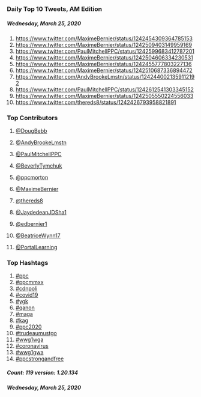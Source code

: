 ### Daily Top 10 Tweets, AM Edition
##### Wednesday, March 25, 2020
 1) https://www.twitter.com/MaximeBernier/status/1242454309364785153
 2) https://www.twitter.com/MaximeBernier/status/1242509403149959169
 3) https://www.twitter.com/PaulMitchellPPC/status/1242599683412787201
 4) https://www.twitter.com/MaximeBernier/status/1242504606334230531
 5) https://www.twitter.com/MaximeBernier/status/1242455777803227136
 6) https://www.twitter.com/MaximeBernier/status/1242510687336894472
 7) https://www.twitter.com/AndyBrookeLmstn/status/1242440021359112192
 8) https://www.twitter.com/PaulMitchellPPC/status/1242612541303345152
 9) https://www.twitter.com/MaximeBernier/status/1242505550224556033
10) https://www.twitter.com/thereds8/status/1242426793958821891

### Top Contributors
  1) [@DougBebb](https://www.twitter.com/DougBebb)
  2) [@AndyBrookeLmstn](https://www.twitter.com/AndyBrookeLmstn)
  3) [@PaulMitchellPPC](https://www.twitter.com/PaulMitchellPPC)
  4) [@BeverlyTymchuk](https://www.twitter.com/BeverlyTymchuk)
  5) [@ppcmorton](https://www.twitter.com/ppcmorton)
  6) [@MaximeBernier](https://www.twitter.com/MaximeBernier)
  7) [@thereds8](https://www.twitter.com/thereds8)
  8) [@JaydedeanJDSha1](https://www.twitter.com/JaydedeanJDSha1)
  9) [@edbernier1](https://www.twitter.com/edbernier1)
 10) [@BeatriceWynn17](https://www.twitter.com/BeatriceWynn17)

 11) [@PortalLearning](https://www.twitter.com/PortalLearning)


### Top Hashtags

  1) [#ppc](https://www.twitter.com/hashtag/ppc)
  2) [#ppcmmxx](https://www.twitter.com/hashtag/ppcmmxx)
  3) [#cdnpoli](https://www.twitter.com/hashtag/cdnpoli)
  4) [#covid19](https://www.twitter.com/hashtag/covid19)
  5) [#ygk](https://www.twitter.com/hashtag/ygk)
  6) [#qanon](https://www.twitter.com/hashtag/qanon)
  7) [#maga](https://www.twitter.com/hashtag/maga)
  8) [#kag](https://www.twitter.com/hashtag/kag)
  9) [#ppc2020](https://www.twitter.com/hashtag/ppc2020)
 10) [#trudeaumustgo](https://www.twitter.com/hashtag/trudeaumustgo)
 11) [#wwg1wga](https://www.twitter.com/hashtag/wwg1wga)
 12) [#coronavirus](https://www.twitter.com/hashtag/coronavirus)
 13) [#wwg1gwa](https://www.twitter.com/hashtag/wwg1gwa)
 14) [#ppcstrongandfree](https://www.twitter.com/hashtag/ppcstrongandfree)

##### Count: 119	version: 1.20.134
##### Wednesday, March 25, 2020

